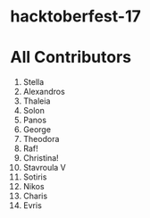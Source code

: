 # hacktoberfest-17

# All Contributors

1. Stella
2. Alexandros
3. Thaleia
4. Solon
5. Panos
6. George
7. Theodora
8. Raf!
9. Christina!
10. Stavroula V
11. Sotiris
12. Nikos
13. Charis 
14. Evris
